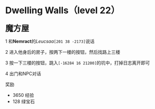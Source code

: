 # Dwelling Walls（level 22）
<span style="font-size: 25px;">**魔方屋**</span>

1 和**Nemract**的*Leucsaa*`[201 38 -2173]`说话

2 进入他身后的房子，按两下一楼的按钮，然后找路上三楼

3 按一下三楼的按钮，跳入`[-16284 16 21200]`的坑中，打掉日志离开即可

4 出门和NPC对话


奖励
+ 3650 经验 
+ 128 绿宝石